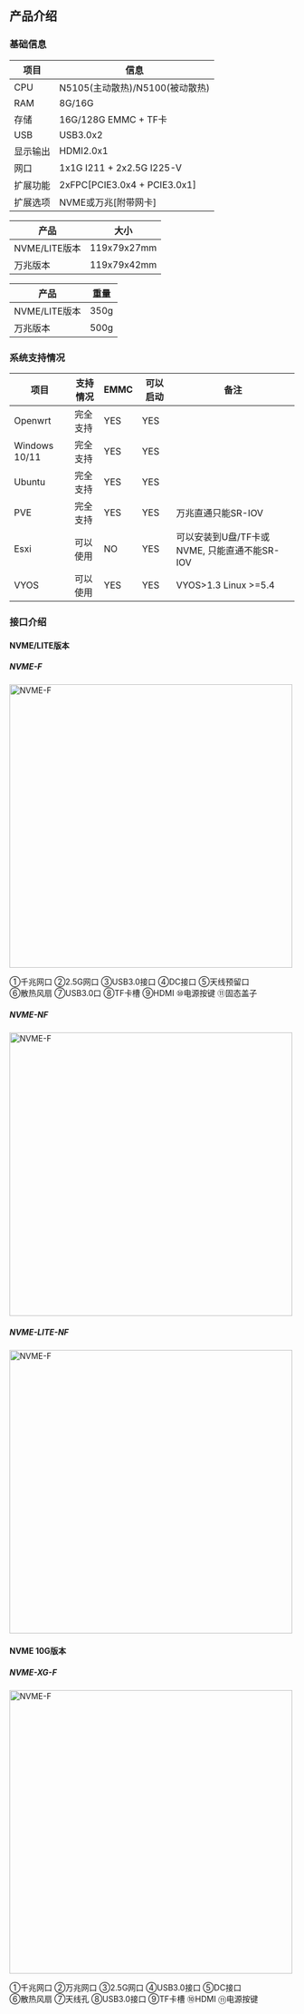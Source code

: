 ## 产品介绍

### 基础信息

|项目|信息|
|  ----  | ----  |
|CPU|N5105(主动散热)/N5100(被动散热)|
|RAM|8G/16G|
|存储|16G/128G EMMC + TF卡|
|USB|USB3.0x2|
|显示输出|HDMI2.0x1|
|网口|1x1G I211 + 2x2.5G I225-V|
|扩展功能|2xFPC[PCIE3.0x4 + PCIE3.0x1]|
|扩展选项|NVME或万兆[附带网卡]|


|产品|大小|
|  ----  | ----  |
|NVME/LITE版本|119x79x27mm|
|万兆版本|119x79x42mm|

|产品|重量|
|  ----  | ----  |
|NVME/LITE版本|350g|
|万兆版本|500g|

### 系统支持情况
|项目|支持情况|EMMC|可以启动|备注
|  ----  | ----  | ----  | ----  | ----  |
|Openwrt|完全支持|YES|YES| |
|Windows 10/11|完全支持|YES|YES| |
|Ubuntu|完全支持|YES|YES| |
|PVE|完全支持|YES|YES| 万兆直通只能SR-IOV|
|Esxi|可以使用|NO|YES|可以安装到U盘/TF卡或NVME, 只能直通不能SR-IOV|
|VYOS|可以使用|YES|YES|VYOS>1.3 Linux >=5.4|

### 接口介绍
#### NVME/LITE版本
##### NVME-F
<img src=" https://tttemp.oss-cn-shanghai.aliyuncs.com/r86s-site/3view/R86S-NVME-F.png" data-origin="R86S-NVME-F.png" alt="NVME-F" width="500">

①千兆网口 ②2.5G网口 ③USB3.0接口 ④DC接口 ⑤天线预留口<br>
⑥散热风扇 ⑦USB3.0口 ⑧TF卡槽 ⑨HDMI ⑩电源按键 ⑪固态盖子

##### NVME-NF
<img src=" https://tttemp.oss-cn-shanghai.aliyuncs.com/r86s-site/3view/R86S-NVME-NF.png" data-origin="NVME-NF.png" alt="NVME-F" width="500">

##### NVME-LITE-NF
<img src=" https://tttemp.oss-cn-shanghai.aliyuncs.com/r86s-site/3view/R86S-LITE-NF.png" data-origin="NVME-LITE-NF.png" alt="NVME-F" width="500">

#### NVME 10G版本
##### NVME-XG-F
<img src="https://tttemp.oss-cn-shanghai.aliyuncs.com/r86s-site/3view/R86S-XG-F.png" data-origin="NVME-XG-F.png" alt="NVME-F" width="500">

①千兆网口 ②万兆网口 ③2.5G网口 ④USB3.0接口 ⑤DC接口<br>
⑥散热风扇 ⑦天线孔 ⑧USB3.0接口 ⑨TF卡槽 ⑩HDMI ⑪电源按键
